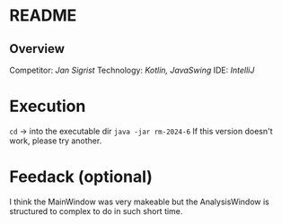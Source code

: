 # README

## Overview

Competitor: *Jan Sigrist*
Technology: *Kotlin, JavaSwing*
IDE: *IntelliJ*

# Execution

`cd` -> into the executable dir
`java -jar rm-2024-6`
If this version doesn't work, please try another.

# Feedack (optional)

I think the MainWindow was very makeable but the AnalysisWindow is structured to complex to do in such short time. 